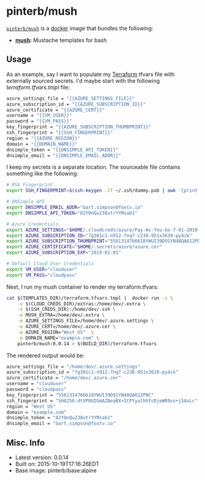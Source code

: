 # pinterb/mush  

[`pinterb/mush`][1] is a [docker][2] image that bundles the following:  
* **[mush][3]:** Mustache templates for bash  

## Usage  
As an example, say I want to populate my [Terraform][4] tfvars file with externally sourced secrets.  I'd maybe start
with the following *terraform.tfvars.tmpl* file:  

```sh
azure_settings_file = "{{AZURE_SETTINGS_FILE}}"
azure_subscription_id = "{{AZURE_SUBSCRIPTION_ID}}"
azure_certificate = "{{AZURE_CERT}}"
username = "{{VM_USER}}"
password = "{{VM_PASS}}"
key_fingerprint = "{{AZURE_SUBSCRIPTION_THUMBPRINT}}"
ssh_fingerprint = "{{SSH_FINGERPRINT}}"
region = "{{AZURE_REGION}}"
domain = "{{DOMAIN_NAME}}"
dnsimple_token = "{{DNSIMPLE_API_TOKEN}}"
dnsimple_email = "{{DNSIMPLE_EMAIL_ADDR}}"
```


I keep my secrets is a separate location. The sourceable file contains something like the following:  

```sh
# RSA Fingerprint
export SSH_FINGERPRINT=$(ssh-keygen -lf ~/.ssh/dummy.pub | awk '{print $2}')

# DNSimple API
export DNSIMPLE_EMAIL_ADDR="bart.simpson@foxtv.io"
export DNSIMPLE_API_TOKEN="82Y0nQu238vtrYYMsab1"

# Azure Credentials
export AZURE_SETTINGS="$HOME/.cloudcreds/azure/Pay-As-You-Go-7-01-2010-credentials.publishsettings"
export AZURE_SUBSCRIPTION_ID="7g301c1-n912-7nq7-c238-951x3639-py4ik"
export AZURE_SUBSCRIPTION_THUMBPRINT="5561314766618YWUI39D91YN48QA612PNC"
export AZURE_CERTIFICATE="$HOME/.secrets/azure/azure.cer"
export AZURE_SUBSCRIPTION_EXP="2019-01-01"

# Default Cloud User Credentials
export VM_USER="clouduser"
export VM_PASS="cloudpass"
```


Next, I run my mush container to render my terraform.tfvars:     

```sh
cat $(TEMPLATES_DIR)/terraform.tfvars.tmpl |  docker run -i \
	-v $(CLOUD_CREDS_DIR)/extras:/home/dev/.extra \
	-v $(SSH_CREDS_DIR):/home/dev/.ssh \
	-e MUSH_EXTRA=/home/dev/.extra \
	-e AZURE_SETTINGS_FILE=/home/dev/.azure.settings \
	-e AZURE_CERT=/home/dev/.azure.cer \
	-e AZURE_REGION="West US"  \
	-e DOMAIN_NAME="example.com" \
	pinterb/mush:0.0.14 > $(BUILD_DIR)/terraform.tfvars
```


The rendered output would be:
```sh
azure_settings_file = "/home/dev/.azure.settings"
azure_subscription_id = "7g301c1-n912-7nq7-c238-951x3639-py4ik"
azure_certificate = "/home/dev/.azure.cer"
username = "clouduser"
password = "cloudpass"
key_fingerprint = "5561314766618YWUI39D91YN48QA612PNC"
ssh_fingerprint = "SHA256:dtVP0UIGmAZBeaBX+ICPYyalhhYcDjeWR9vs+j5AoLc"
region = "West US"
domain = "example.com"
dnsimple_token = "82Y0nQu238vtrYYMsab1"
dnsimple_email = "bart.simpson@foxtv.io"
```


## Misc. Info 
* Latest version: 0.0.14   
* Built on: 2015-10-19T17:16:26EDT   
* Base image: pinterb/base:alpine   


[1]: https://hub.docker.com/r/pinterb/mush/   
[2]: https://docker.com 
[3]: https://github.com/pinterb/mush
[4]: https://terraform.io/ 
